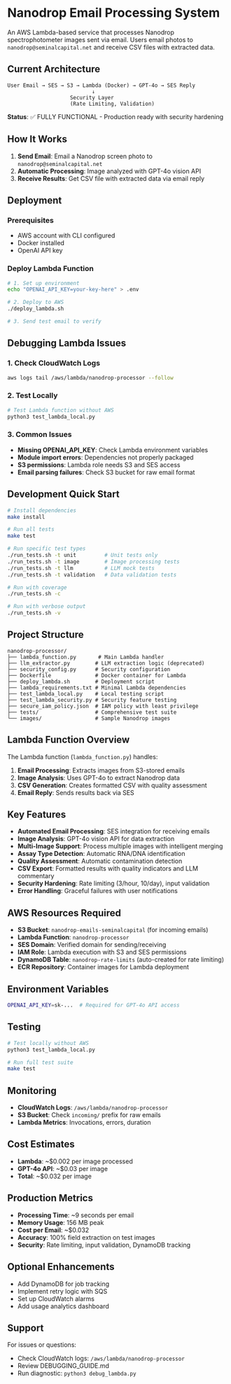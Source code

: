 # Nanodrop Email Processing System

An AWS Lambda-based service that processes Nanodrop spectrophotometer images sent via email. Users email photos to `nanodrop@seminalcapital.net` and receive CSV files with extracted data.

## Current Architecture

```
User Email → SES → S3 → Lambda (Docker) → GPT-4o → SES Reply
                           ↓
                    Security Layer
                    (Rate Limiting, Validation)
```

**Status**: ✅ FULLY FUNCTIONAL - Production ready with security hardening

## How It Works

1. **Send Email**: Email a Nanodrop screen photo to `nanodrop@seminalcapital.net`
2. **Automatic Processing**: Image analyzed with GPT-4o vision API
3. **Receive Results**: Get CSV file with extracted data via email reply

## Deployment

### Prerequisites
- AWS account with CLI configured
- Docker installed
- OpenAI API key

### Deploy Lambda Function

```bash
# 1. Set up environment
echo "OPENAI_API_KEY=your-key-here" > .env

# 2. Deploy to AWS
./deploy_lambda.sh

# 3. Send test email to verify
```

## Debugging Lambda Issues

### 1. Check CloudWatch Logs
```bash
aws logs tail /aws/lambda/nanodrop-processor --follow
```

### 2. Test Locally
```bash
# Test Lambda function without AWS
python3 test_lambda_local.py
```

### 3. Common Issues
- **Missing OPENAI_API_KEY**: Check Lambda environment variables
- **Module import errors**: Dependencies not properly packaged
- **S3 permissions**: Lambda role needs S3 and SES access
- **Email parsing failures**: Check S3 bucket for raw email format

## Development Quick Start

```bash
# Install dependencies
make install

# Run all tests
make test

# Run specific test types
./run_tests.sh -t unit         # Unit tests only
./run_tests.sh -t image        # Image processing tests
./run_tests.sh -t llm          # LLM mock tests
./run_tests.sh -t validation   # Data validation tests

# Run with coverage
./run_tests.sh -c

# Run with verbose output
./run_tests.sh -v
```

## Project Structure

```
nanodrop-processor/
├── lambda_function.py       # Main Lambda handler
├── llm_extractor.py        # LLM extraction logic (deprecated)
├── security_config.py      # Security configuration
├── Dockerfile              # Docker container for Lambda
├── deploy_lambda.sh        # Deployment script
├── lambda_requirements.txt # Minimal Lambda dependencies
├── test_lambda_local.py    # Local testing script
├── test_lambda_security.py # Security feature testing
├── secure_iam_policy.json  # IAM policy with least privilege
├── tests/                  # Comprehensive test suite
└── images/                 # Sample Nanodrop images
```

## Lambda Function Overview

The Lambda function (`lambda_function.py`) handles:
1. **Email Processing**: Extracts images from S3-stored emails
2. **Image Analysis**: Uses GPT-4o to extract Nanodrop data
3. **CSV Generation**: Creates formatted CSV with quality assessment
4. **Email Reply**: Sends results back via SES

## Key Features

- **Automated Email Processing**: SES integration for receiving emails
- **Image Analysis**: GPT-4o vision API for data extraction  
- **Multi-Image Support**: Process multiple images with intelligent merging
- **Assay Type Detection**: Automatic RNA/DNA identification
- **Quality Assessment**: Automatic contamination detection
- **CSV Export**: Formatted results with quality indicators and LLM commentary
- **Security Hardening**: Rate limiting (3/hour, 10/day), input validation
- **Error Handling**: Graceful failures with user notifications

## AWS Resources Required

- **S3 Bucket**: `nanodrop-emails-seminalcapital` (for incoming emails)
- **Lambda Function**: `nanodrop-processor`
- **SES Domain**: Verified domain for sending/receiving
- **IAM Role**: Lambda execution with S3 and SES permissions
- **DynamoDB Table**: `nanodrop-rate-limits` (auto-created for rate limiting)
- **ECR Repository**: Container images for Lambda deployment

## Environment Variables

```bash
OPENAI_API_KEY=sk-...  # Required for GPT-4o API access
```

## Testing

```bash
# Test locally without AWS
python3 test_lambda_local.py

# Run full test suite
make test
```

## Monitoring

- **CloudWatch Logs**: `/aws/lambda/nanodrop-processor`
- **S3 Bucket**: Check `incoming/` prefix for raw emails
- **Lambda Metrics**: Invocations, errors, duration

## Cost Estimates

- **Lambda**: ~$0.002 per image processed
- **GPT-4o API**: ~$0.03 per image
- **Total**: ~$0.032 per image

## Production Metrics

- **Processing Time**: ~9 seconds per email
- **Memory Usage**: 156 MB peak
- **Cost per Email**: ~$0.032
- **Accuracy**: 100% field extraction on test images
- **Security**: Rate limiting, input validation, DynamoDB tracking

## Optional Enhancements

- Add DynamoDB for job tracking  
- Implement retry logic with SQS
- Set up CloudWatch alarms
- Add usage analytics dashboard

## Support

For issues or questions:
- Check CloudWatch logs: `/aws/lambda/nanodrop-processor`
- Review DEBUGGING_GUIDE.md  
- Run diagnostic: `python3 debug_lambda.py`